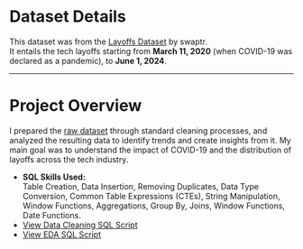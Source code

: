 # Dataset Details  

This dataset was from the [Layoffs Dataset](https://www.kaggle.com/datasets/swaptr/layoffs-2022/data) by swaptr.  
It entails the tech layoffs starting from **March 11, 2020** (when COVID-19 was declared as a pandemic), to  **June 1, 2024**.  

---

# Project Overview  

I prepared the [raw dataset](https://github.com/milanjsojitra/SQL-Portfolio/blob/main/layoffs.csv) through standard cleaning processes, and analyzed the resulting data to identify trends and create insights from it. My main goal was to understand the impact of COVID-19 and the distribution of layoffs across the tech industry.  

- **SQL Skills Used:**  
  Table Creation, Data Insertion, Removing Duplicates, Data Type Conversion, Common Table Expressions (CTEs), String Manipulation, Window Functions, Aggregations, Group By, Joins, Window Functions, Date Functions.  
- [View Data Cleaning SQL Script](./layoffs_dataCleaningProject.sql)  
- [View EDA SQL Script](./layoffs_ExploratoryDataAnalysis.sql)  
